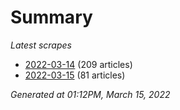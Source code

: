 # Summary
*Latest scrapes*
* [2022-03-14](https://github.com/nuuuwan/news_lk/blob/data/news_lk.2022-03-14.json) (209 articles)
* [2022-03-15](https://github.com/nuuuwan/news_lk/blob/data/news_lk.2022-03-15.json) (81 articles)

*Generated at 01:12PM, March 15, 2022*